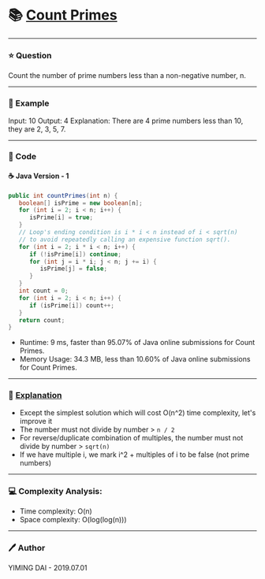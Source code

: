 # :books: [Count Primes](https://leetcode.com/problems/count-primes/)

---

### :star: Question

Count the number of prime numbers less than a non-negative number, n.

--- 

### :car: Example

Input: 10
Output: 4
Explanation: There are 4 prime numbers less than 10, they are 2, 3, 5, 7.

---

### :hammer: Code

#### :coffee: Java Version - 1

```java
public int countPrimes(int n) {
   boolean[] isPrime = new boolean[n];
   for (int i = 2; i < n; i++) {
      isPrime[i] = true;
   }
   // Loop's ending condition is i * i < n instead of i < sqrt(n)
   // to avoid repeatedly calling an expensive function sqrt().
   for (int i = 2; i * i < n; i++) {
      if (!isPrime[i]) continue;
      for (int j = i * i; j < n; j += i) {
         isPrime[j] = false;
      }
   }
   int count = 0;
   for (int i = 2; i < n; i++) {
      if (isPrime[i]) count++;
   }
   return count;
}
```

- Runtime: 9 ms, faster than 95.07% of Java online submissions for Count Primes.
- Memory Usage: 34.3 MB, less than 10.60% of Java online submissions for Count Primes.

---

### :pencil: [Explanation](https://en.wikipedia.org/wiki/Sieve_of_Eratosthenes)

- Except the simplest solution which will cost O(n^2) time complexity, let's improve it
- The number must not divide by number > `n / 2`
- For reverse/duplicate combination of multiples, the number must not divide by number > `sqrt(n)`
- If we have multiple i, we mark i^2 + multiples of i to be false (not prime numbers)

---

### :computer: Complexity Analysis:

- Time complexity: O(n)
- Space complexity: O(log(log(n)))

---

### :pen: Author

YIMING DAI - 2019.07.01
